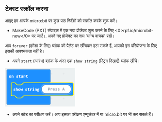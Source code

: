 ## टेक्स्ट स्क्रॉल करना

आइए हम आपके micro:bit पर कुछ पाठ निर्देशों को स्क्रॉल करके शुरू करें।

+ MakeCode (PXT) संपादक में एक नया प्रोजेक्ट शुरू करने के लिए <0>rpf.io/microbit-new</0> पर जाएंँ।. अपने नए प्रोजेक्ट का नाम 'भाग्य वाचक' रखें।

आप `forever` (हमेशा के लिए) ब्लॉक को पैलेट पर खींचकर हटा सकते हैं, आपको इस परियोजना के लिए इसकी आवश्यकता नहीं है।

+ अपने `start` (आरंभ) ब्लॉक के अंदर एक `show string` (स्ट्रिंग दिखाएँ) ब्लॉक खींचें।

![स्क्रीनशॉट](images/fortune-press-a.png)

+ अपने कोड का परीक्षण करें। आप इसका परीक्षण एम्यूलेटर में या micro:bit पर भी कर सकते हैं।
